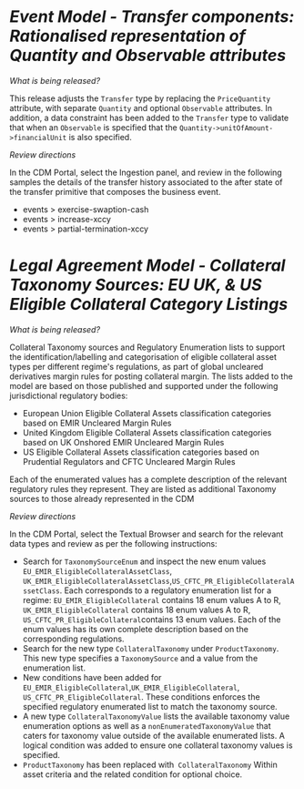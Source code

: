 # *Event Model - Transfer components: Rationalised representation of Quantity and Observable attributes*

_What is being released?_

This release adjusts the `Transfer` type by replacing the `PriceQuantity` attribute, with separate `Quantity` and optional `Observable` attributes.  In addition, a data constraint has been added to the `Transfer` type to validate that when an `Observable` is specified that the `Quantity->unitOfAmount->financialUnit` is also specified.

_Review directions_

In the CDM Portal, select the Ingestion panel, and review in the following samples the details of the transfer history associated to the after state of the transfer primitive that composes the business event.

- events > exercise-swaption-cash
- events > increase-xccy
- events > partial-termination-xccy

# *Legal Agreement Model - Collateral Taxonomy Sources: EU UK, & US Eligible Collateral Category Listings*

_What is being released?_

Collateral Taxonomy sources and Regulatory Enumeration lists to support the identification/labelling and categorisation of eligible collateral asset types per different regime's regulations, as part of global uncleared derivatives margin rules for posting collateral margin. The lists added to the model are based on those published and supported under the following jurisdictional regulatory bodies:

- European Union Eligible Collateral Assets classification categories based on EMIR Uncleared Margin Rules
- United Kingdom Eligible Collateral Assets classification categories based on UK Onshored EMIR Uncleared Margin Rules
- US Eligible Collateral Assets classification categories based on Prudential Regulators and CFTC Uncleared Margin Rules

Each of the enumerated values has a complete description of the relevant regulatory rules they represent. They are listed as additional Taxonomy sources to those already represented in the CDM

_Review directions_

In the CDM Portal, select the Textual Browser and search for the relevant data types and review as per the following instructions:

- Search for `TaxonomySourceEnum` and inspect the new  enum values `EU_EMIR_EligibleCollateralAssetClass`, `UK_EMIR_EligibleCollateralAssetClass`,`US_CFTC_PR_EligibleCollateralAssetClass`. Each corresponds to a regulatory enumeration list for a regime: `EU_EMIR_EligibleCollateral` contains 18 enum values A to R, `UK_EMIR_EligibleCollateral` contains 18 enum values A to R, `US_CFTC_PR_EligibleCollateral`contains 13 enum values. Each of the enum values has its own complete description based on the corresponding regulations.
- Search for the new type `CollateralTaxonomy` under `ProductTaxonomy`. This new type specifies a `TaxonomySource` and a value from the enumeration list.
- New conditions have been added for `EU_EMIR_EligibleCollateral`,`UK_EMIR_EligibleCollateral`, `US_CFTC_PR_EligibleCollateral`. These conditions enforces the specified regulatory enumerated list to match the taxonomy source.
- A new type `CollateralTaxonomyValue` lists the available taxonomy value enumeration options as well as a `nonEnumeratedTaxonomyValue` that caters for taxonomy value outside of the available enumerated lists. A logical condition was added to ensure one collateral taxonomy values is specified.
- `ProductTaxonomy` has been replaced with` CollateralTaxonomy` Within asset criteria and the related condition for optional choice.



